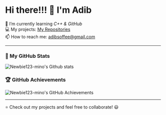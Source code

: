 # Hi there!!! 👋 I'm Adib  

🌱 I’m currently learning *C++ & GitHub*  
💻 My projects: [My Repositories](https://github.com/your-username?tab=repositories)  
📫 How to reach me: adibsoffee@gmail.com  

---

### 🚀 My GitHub Stats  
![Newbie123-mino's Github stats](https://github-readme-stats.vercel.app/api?username=Newbie123-mino&show_icons=true&theme=radical)

### 🏆 GitHub Achievements  
![Newbie123-mino's GitHub Achievements](https://github-profile-trophy.vercel.app/?username=Newbie123-mino&theme=dracula&column=3)

---

⭐️ Check out my projects and feel free to collaborate! 😃
